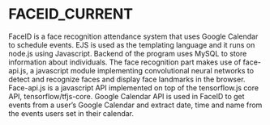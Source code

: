 # FACEID_CURRENT
FaceID is a face recognition attendance system that uses Google Calendar to schedule events. EJS is used as the templating language and it runs on node.js using Javascript. Backend of the program uses MySQL to store information about individuals.
The face recognition part makes use of face-api.js, a javascript module implementing convolutional neural networks to detect and recognize faces and display face landmarks in the browser. Face-api.js is a javascript API implemented on top of the tensorflow.js core API, tensorflow/tfjs-core.
Google Calendar API is used in FaceID to get events from a user’s Google Calendar and extract date, time and name from the events users set in their calendar. 
